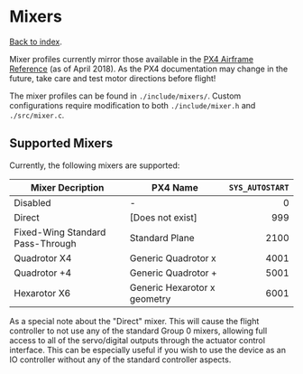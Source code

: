 # Mixers
[Back to index](README.md).

Mixer profiles currently mirror those available in the [PX4 Airframe Reference](https://dev.px4.io/en/airframes/airframe_reference.html) (as of April 2018). As the PX4 documentation may change in the future, take care and test motor directions before flight!

The mixer profiles can be found in `./include/mixers/`. Custom configurations require modification to both `./include/mixer.h` and `./src/mixer.c`.

## Supported Mixers
Currently, the following mixers are supported:

| **Mixer Decription**             | **PX4 Name**                 | `SYS_AUTOSTART` |
| --------------------             | ------------                 | ---------------:|
| Disabled                         | -                            | 0               |
| Direct                           | [Does not exist]             | 999             |
| Fixed-Wing Standard Pass-Through | Standard Plane               | 2100            |
| Quadrotor X4                     | Generic Quadrotor x          | 4001            |
| Quadrotor +4                     | Generic Quadrotor +          | 5001            |
| Hexarotor X6                     | Generic Hexarotor x geometry | 6001            |

As a special note about the "Direct" mixer. This will cause the flight controller to not use any of the standard Group 0 mixers, allowing full access to all of the servo/digital outputs through the actuator control interface. This can be especially useful if you wish to use the device as an IO controller without any of the standard controller aspects.
